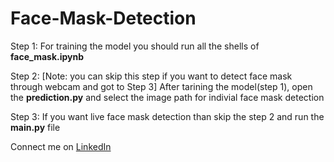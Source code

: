 # Face-Mask-Detection

Step 1: For training the model you should run all the shells of **face_mask.ipynb** 

Step 2: [Note: you can skip this step if you want to detect face mask through webcam and got to Step 3]
        After tarining the model(step 1), open the **prediction.py** and select the image path for indivial face mask detection

Step 3: If you want live face mask detection than skip the step 2 and run the **main.py** file

Connect me on [LinkedIn](https://linkedin.com/in/haxora)
